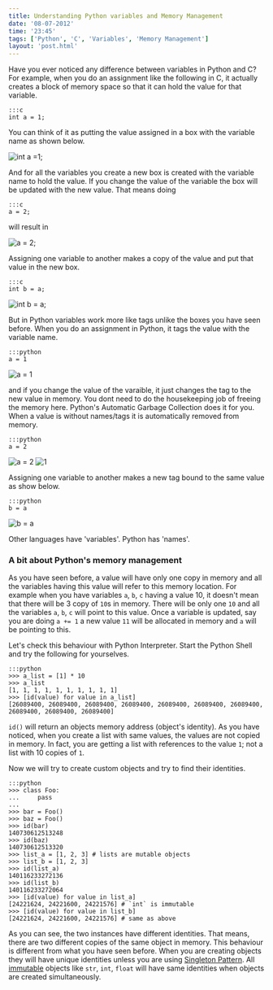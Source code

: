 ```yaml
---
title: Understanding Python variables and Memory Management
date: '08-07-2012'
time: '23:45'
tags: ['Python', 'C', 'Variables', 'Memory Management']
layout: 'post.html'
---
```


Have you ever noticed any difference between variables in Python and C? For example, when you do an assignment like the following in C, it actually creates a block of memory space so that it can hold the value for that variable.

	:::c
	int a = 1;

You can think of it as putting the value assigned in a box with the variable name as shown below.

![int a =1;](http://python.net/~goodger/projects/pycon/2007/idiomatic/a1box.png)

And for all the variables you create a new box is created with the variable name to hold the value. If you change the value of the variable the box will be updated with the new value. That means doing

	:::c
	a = 2;

will result in

![a = 2;](http://python.net/~goodger/projects/pycon/2007/idiomatic/a2box.png)

Assigning one variable to another makes a copy of the value and put that value in the new box.

	:::c
	int b = a;

![int b = a;](http://python.net/~goodger/projects/pycon/2007/idiomatic/a2box.png)

But in Python variables work more like tags unlike the boxes you have seen before. When you do an assignment in Python, it tags the value with the variable name.

	:::python
	a = 1

![a = 1](http://python.net/~goodger/projects/pycon/2007/idiomatic/a1tag.png)

and if you change the value of the varaible, it just changes the tag to the new value in memory. You dont need to do the housekeeping job of freeing the memory here. Python's Automatic Garbage Collection does it for you. When a value is without names/tags it is automatically removed from memory. 

	:::python
	a = 2

![a = 2](http://python.net/~goodger/projects/pycon/2007/idiomatic/a2tag.png) ![1](http://python.net/~goodger/projects/pycon/2007/idiomatic/1.png)

Assigning one variable to another makes a new tag bound to the same value as show below.

	:::python
	b = a

![b = a](http://python.net/~goodger/projects/pycon/2007/idiomatic/ab2tag.png)

Other languages have 'variables'. Python has 'names'.

### A bit about Python's memory management

As you have seen before, a value will have only one copy in memory and all the variables having this value will refer to this memory location. For example when you have variables `a`, `b`, `c` having a value 10, it doesn't mean that there will be 3 copy of `10`s in memory. There will be only one `10` and all the variables `a`, `b`, `c` will point to this value. Once a variable is updated, say you are doing `a += 1` a new value `11` will be allocated in memory and `a` will be pointing to this.

Let's check this behaviour with Python Interpreter. Start the Python Shell and try the following for yourselves.

	:::python
	>>> a_list = [1] * 10
	>>> a_list
	[1, 1, 1, 1, 1, 1, 1, 1, 1, 1]
	>>> [id(value) for value in a_list]
	[26089400, 26089400, 26089400, 26089400, 26089400, 26089400, 26089400, 26089400, 26089400, 26089400]

`id()` will return an objects memory address (object's identity). As you have noticed, when you create a list with same values, the values are not copied in memory. In fact, you are getting a list with references to the value `1`; not a list with 10 copies of `1`.

Now we will try to create custom objects and try to find their identities.

	:::python
	>>> class Foo:
	...     pass
	... 
	>>> bar = Foo()
	>>> baz = Foo()
	>>> id(bar)
	140730612513248
	>>> id(baz)
	140730612513320
	>>> list_a = [1, 2, 3] # lists are mutable objects
	>>> list_b = [1, 2, 3]
	>>> id(list_a)
	140116233272136
	>>> id(list_b)
	140116233272064
	>>> [id(value) for value in list_a]
	[24221624, 24221600, 24221576] # `int` is immutable
	>>> [id(value) for value in list_b]
	[24221624, 24221600, 24221576] # same as above

As you can see, the two instances have different identities. That means, there are two different copies of the same object in memory. This behaviour is different from what you have seen before. When you are creating objects they will have unique identities unless you are using [Singleton Pattern](http://foobarnbaz.com/2010/10/06/borg-pattern/). All [immutable](http://en.wikipedia.org/wiki/Immutable_object) objects like `str`, `int`, `float` will have same identities when objects are created simultaneously.
